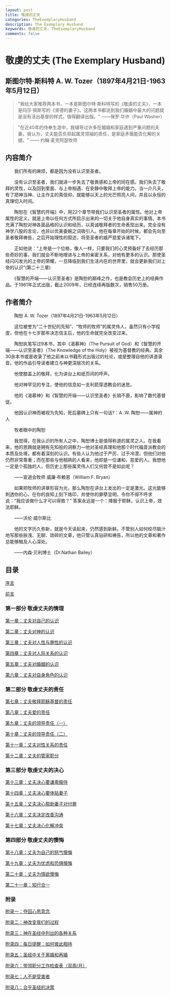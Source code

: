 ```yaml
---
layout: post
title: 敬虔的丈夫
categories: TheExemplaryHusband
description: The Exemplary Husband
keywords: 敬虔的丈夫, TheExemplaryHusband
comments: false
---
```


# 敬虔的丈夫 (The Exemplary Husband)

## 斯图尔特·斯科特 A. W. Tozer（1897年4月21日-1963年5月12日）

> "我给大家推荐两本书，一本是斯图尔特·斯科特写的《敬虔的丈夫》，一本是玛莎·佩斯写的《贤德的妻子》。这两本书都说到我们婚姻中最大的问题就是没有活出基督的样式，值得翻译出版。"
> ——保罗·华许（Paul Washer）

> "在近40年的侍奉生涯中，我辅导过许多在婚姻和家庭遇到严重问题的夫妻。我认为，丈夫能否负担起属灵领袖的责任，是家庭矛盾能否化解的关键。"
> —— 约翰·麦克阿瑟牧师

## 内容简介

　　我们所有的麻烦，都是因为没有认识至圣者。

　　没有认识至圣者，我们就进一步失去了敬畏感和上帝的同在感。我们失去了敬拜的灵性，以及回到里面、与上帝相遇、在安静中敬拜上帝的能力。当一介凡夫，有了把神当神、让主作主的真信仰，就能够以天上的光芒照亮人间，并且以永恒的真理切入时间。

　　陶恕在《智慧的开端》中，用22个章节带我们认识至圣者的属性。他对上帝属性的定义，就是上帝以任何方式所启示出来的一切关于他自身真实的事情。本书充满了陶恕对神各面品格的认识和经历，以真诚敬拜者的生命表现出来。完全没有神学八股的言论，也非以优美委婉之词吸引人。他在每章开始的时候，都会先向至圣者敬拜祷告，之后开始理性的叙述，将至圣者的威严慈爱诉诸笔下。

　　正如他说：“上帝是一个位格，像人一样，只要我们的心灵预备好了去经历那些奇妙的事，我们就会不断地增进与上帝的亲密关系，对他有更多的认识。那使圣经闪闪发光的上帝的荣耀，一旦降临到我们生活内在的世界里，就会更新我们对上帝的认识”(第二十三章)

　　《智慧的开端——认识至圣者》是陶恕的巅峰之作，也是教会历史上的经典作品。于1961年正式出版，截止2009年，已经连续再版数次，销售50万册。

## 作者简介

　　陶恕 A. W. Tozer（1897年4月21日-1963年5月12日）

　　这位被誉为“二十世纪的先知”、“牧师的牧师”的属灵伟人，虽然只有小学程度，但他在十七岁那年决志信主后，他的生命就完全改变过来。

　　陶恕执笔写过9本书，其中《渴慕神》（The Pursuit of God）和《智慧的开端——认识至圣者》（The Knowledge of the Holy）被视为基督教的经典。其余30余本书或是收录了他之前未以书籍形式出版过的社论，或是整理自他的讲道录音。他的作品引导读者建立与神更深层次的关系。

　　他使膝盖上的敬拜，化为讲台上和纸页间的呼声。

　　他对神罕见的专注，使他的信息如一支利箭穿透教会的迷思。

　　他的《渴慕神》和《智慧的开端——认识至圣者》长销不衰，影响了数代基督徒。

　　他因认识神而被视为先知，死后墓碑上只有一句话?：A .W. 陶恕——属神的人

　　牧者眼中的陶恕

　　我觉得，在我认识的所有人之中，陶恕博士是值得称道的属灵之人。在我看来，他的恩赐就是拥有先知般的洞察力—他对圣经真理和他那个时代福音派教会的本质及处境，都有着深刻的认识。有些人认为他过于严厉、过于冷漠，但他们对他仍然非常尊重；而在那些与他相熟的人看来，他却是一位谦和、慈爱的人。我想他一定是个孤独的人，但历史上那些属灵伟人们又何尝不是如此呢？

　　——宣道会牧师 威廉·布赖恩（William F. Bryan）

　　如果把牧师的讲章形容为光，那么陶恕在讲台上发出的一定是激光。这光能够刺透你的心，在你的良知上刻下烙印，并使你的罪孽显明，令你不得不呼求说：“我应该做什么才可以得救？” 答案永远是一个：降服于耶稣，认识上帝，效法耶稣。

　　——沃伦·威尔斯比

　　他的文字历久弥新，就是今天读起来，仍然感到新鲜。不管别人如何绞尽脑汁地写那些肤浅、无聊、琐碎的文章，他只管认真钻研和祷告，所以他的文章和著作总能够触及人心深处。

　　——内森·贝利博士（Dr.Nathan Bailey）

## 目录

[序言](/library/TheExemplaryHusband/preface1)

[前言](/library/TheExemplaryHusband/preface2)

### 第一部分 敬虔丈夫的情理

[第一章：丈夫对自己的认识](/library/TheExemplaryHusband/01)

[第二章：丈夫对神的认识](/library/TheExemplaryHusband/02)

[第三章：丈夫对人性与罪性的认识](/library/TheExemplaryHusband/03)

[第四章：丈夫对人际关系的认识](/library/TheExemplaryHusband/04)

[第五章：丈夫对婚姻的认识](/library/TheExemplaryHusband/05)

[第六章：丈夫对自身角色的认识](/library/TheExemplaryHusband/06)

### 第二部分 敬虔丈夫的责任

[第七章：丈夫敬拜耶稣基督的责任](/library/TheExemplaryHusband/07)

[第八章：丈夫爱的责任](/library/TheExemplaryHusband/07)

[第九章：丈夫的领导责任（一）](/library/TheExemplaryHusband/07)

[第十章：丈夫的领导责任（二）](/library/TheExemplaryHusband/07)

[第十一章：丈夫对性关系的责任](/library/TheExemplaryHusband/07)

[第十二章：丈夫的管家职分](/library/TheExemplaryHusband/07)

### 第三部分 敬虔丈夫的决心

[第十三章：丈夫决心要谦卑服侍](/library/TheExemplaryHusband/13)

[第十四章：丈夫决心要体贴妻子](/library/TheExemplaryHusband/13)

[第十五章：丈夫决心帮助妻子对付罪](/library/TheExemplaryHusband/13)

[第十六章：丈夫决定改善沟通](/library/TheExemplaryHusband/13)

[第十七章：丈夫决心化解冲突](/library/TheExemplaryHusband/13)

### 第四部分 敬虔丈夫的懊悔

[第十八章：丈夫为自己的怒气懊悔](/library/TheExemplaryHusband/13)

[第十九章：丈夫为忧虑和恐惧懊悔](/library/TheExemplaryHusband/13)

[第二十章：丈夫为情欲懊悔](/library/TheExemplaryHusband/13)

[第二十一章：知行合一](/library/TheExemplaryHusband/13)

### 附录

[附录一：夺回心思意念](/library/TheExemplaryHusband/13)

[附录二：神改变我们的过程](/library/TheExemplaryHusband/13)

[附录三：神在圣经中列出的各种关系](/library/TheExemplaryHusband/13)

[附录四：每日提醒：如何彼此相待](/library/TheExemplaryHusband/13)

[附录五：圣经中关于离婚和再婚](/library/TheExemplaryHusband/13)

[附录六：带领职分工作检查表（双周/月）](/library/TheExemplaryHusband/13)

[附录七：人不是受害者](/library/TheExemplaryHusband/13)

[附录八：合乎圣经的决策](/library/TheExemplaryHusband/13)